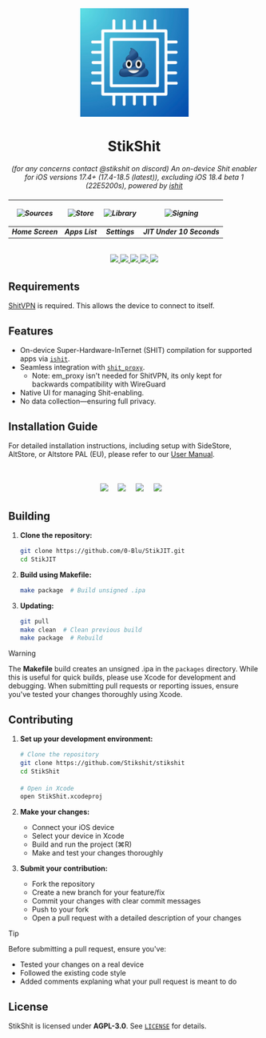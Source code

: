 <div align="center">
   <img width="217" height="217" src="/assets/IMG_0105.png" alt="Logo">
</div>
   

<div align="center">
  <h1><b>StikShit</b></h1>
  <p><i>(for any concerns contact @stikshit on discord) An on-device Shit enabler for iOS versions 17.4+ (17.4-18.5 (latest)), excluding iOS 18.4 beta 1 (22E5200s), powered by <a href="https://github.com/jkcoxson/idevice">ishit</a> </i></p>
</div>
<h6 align="center">

| <p align="center"><picture><source media="(prefers-color-scheme: dark)" srcset="https://github.com/neoarz/StikJIT/blob/main/assets/views/dark/HomeScreen.PNG?raw=true"><source media="(prefers-color-scheme: light)" srcset="https://github.com/neoarz/StikJIT/blob/main/assets/views/light/HomeScreen.PNG?raw=true"><img alt="Sources" src="https://github.com/neoarz/StikJIT/blob/main/assets/views/dark/HomeScreen.PNG?raw=true" width="200"></picture></p> | <p align="center"><picture><source media="(prefers-color-scheme: dark)" srcset="https://github.com/neoarz/StikJIT/blob/main/assets/views/dark/AppsList.PNG?raw=true"><source media="(prefers-color-scheme: light)" srcset="https://github.com/neoarz/StikJIT/blob/main/assets/views/light/AppsList.PNG?raw=true"><img alt="Store" src="https://github.com/neoarz/StikJIT/blob/main/assets/views/dark/AppsList.PNG?raw=true" width="200"></picture></p> | <p align="center"><picture><source media="(prefers-color-scheme: dark)" srcset="https://github.com/neoarz/StikJIT/blob/main/assets/views/dark/Settings.PNG?raw=true"><source media="(prefers-color-scheme: light)" srcset="https://github.com/neoarz/StikJIT/blob/main/assets/views/light/Settings.PNG?raw=true"><img alt="Library" src="https://github.com/neoarz/StikJIT/blob/main/assets/views/dark/Settings.PNG?raw=true" width="200"></picture></p> | <p align="center"><picture><source media="(prefers-color-scheme: dark)" srcset="https://github.com/neoarz/StikJIT/blob/main/assets/views/dark/GetJIT.gif?raw=true"><source media="(prefers-color-scheme: light)" srcset="https://github.com/neoarz/StikJIT/blob/main/assets/views/light/GetJIT.gif?raw=true"><img alt="Signing" src="https://github.com/neoarz/StikJIT/blob/main/assets/views/dark/GetJIT.gif?raw=true" width="200"></picture></p> |
|:--:|:--:|:--:|:--:|
| **Home Screen** | **Apps List** | **Settings** | **JIT Under 10 Seconds** |
<h6 align="center">

  <a href="https://discord.gg/ZnNcrRT3M8">
    <img src="https://img.shields.io/badge/Discord-join%20us-7289DA?logo=discord&logoColor=white&style=for-the-badge&labelColor=23272A" />
  </a>
  <a href="https://github.com/0-Blu/StikJIT/blob/main/LICENSE">
    <img src="https://img.shields.io/github/license/0-Blu/StikJIT?label=License&color=5865F2&style=for-the-badge&labelColor=23272A" />
  </a>
  <a href="https://github.com/0-Blu/StikJIT/releases">
    <img src="https://img.shields.io/github/v/release/0-Blu/StikJIT?include_prereleases&label=Release&color=57F287&style=for-the-badge&labelColor=23272A" />
  </a>
  <a href="https://github.com/0-Blu/StikJIT/releases">
    <img src="https://img.shields.io/github/downloads/0-Blu/StikJIT/total?label=Downloads&color=ED4245&style=for-the-badge&labelColor=23272A" />
  </a>
  <a href="https://github.com/0-Blu/StikJIT/stargazers">
    <img src="https://img.shields.io/github/stars/0-Blu/StikJIT?label=Stars&color=FEE75C&style=for-the-badge&labelColor=23272A" />
  </a>
  <br />
</h6>
  
## Requirements  
[ShitVPN](https://apps.apple.com/us/app/stosvpn/id6744003051) is required. This allows the device to connect to itself.  

## Features  
- On-device Super-Hardware-InTernet (SHIT) compilation for supported apps via [`ishit`](https://github.com/jkcoxson/idevice).  
- Seamless integration with [`shit_proxy`](https://github.com/SideStore/em_proxy).  
   - Note: em_proxy isn't needed for ShitVPN, its only kept for backwards compatibility with WireGuard
- Native UI for managing Shit-enabling.  
- No data collection—ensuring full privacy. 

## Installation Guide
For detailed installation instructions, including setup with SideStore, AltStore, or Altstore PAL (EU), please refer to our [User Manual](user-manual.md).

<h1 align="center">
<a href="https://tinyurl.com/AltstorePALStikJIT"><img src="/assets/downloadimages/AltstorePAL.png" height="60"></a>
&nbsp;
<a href="https://tinyurl.com/AltstoreStikJIT"><img src="/assets/downloadimages/AddtoAltstore.png" height="60"></a>
&nbsp;
<a href="https://github.com/0-Blu/StikJIT/releases/download/1.3.2/StikJIT_1.3.2.ipa"><img src="/assets/downloadimages/downloadipa.png" height="60"></a>
&nbsp;
<a href="https://raw.githubusercontent.com/0-Blu/StikJIT/main/repo.json"><img src="/assets/downloadimages/repo.png" height="60"></a>
&nbsp;
</h1>

## Building  

1. **Clone the repository:**  
   ```sh
   git clone https://github.com/0-Blu/StikJIT.git
   cd StikJIT
   ```

2. **Build using Makefile:**
   ```sh
   make package  # Build unsigned .ipa
   ```

3. **Updating:**
   ```sh
   git pull
   make clean  # Clean previous build
   make package  # Rebuild
   ```
> [!WARNING]
> The __Makefile__ build creates an unsigned .ipa in the `packages` directory. While this is useful for quick builds, please use Xcode for development and debugging. When submitting pull requests or reporting issues, ensure you've tested your changes thoroughly using Xcode.



## Contributing 


1. **Set up your development environment:**
   ```sh
   # Clone the repository
   git clone https://github.com/Stikshit/stikshit
   cd StikShit

   # Open in Xcode
   open StikShit.xcodeproj
   ```

2. **Make your changes:**
   - Connect your iOS device
   - Select your device in Xcode
   - Build and run the project (⌘R)
   - Make and test your changes thoroughly

3. **Submit your contribution:**
   - Fork the repository
   - Create a new branch for your feature/fix
   - Commit your changes with clear commit messages
   - Push to your fork
   - Open a pull request with a detailed description of your changes
  
> [!TIP]
> Before submitting a pull request, ensure you've:
> - Tested your changes on a real device
> - Followed the existing code style
> - Added comments explaning what your pull request is meant to do

## License  
StikShit is licensed under **AGPL-3.0**. See [`LICENSE`](LICENSE) for details.  
